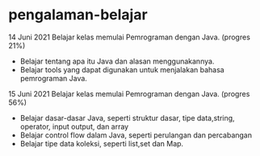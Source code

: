 # pengalaman-belajar
14 Juni 2021
Belajar kelas memulai Pemrograman dengan Java. (progres 21%)
* Belajar tentang apa itu Java dan alasan menggunakannya.
* Belajar tools yang dapat digunakan untuk menjalakan bahasa pemrograman Java.

15 Juni 2021
Belajar kelas memulai Pemrograman dengan Java. (progres 56%)
* Belajar dasar-dasar Java, seperti struktur dasar, tipe data,string, operator, input output, dan array
* Belajar control flow dalam Java, seperti perulangan dan percabangan
* Belajar tipe data koleksi, seperti list,set dan Map.


